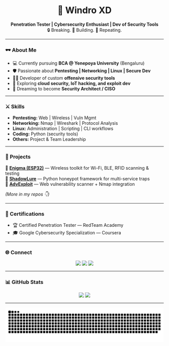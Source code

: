 <h1 align="center">👾 Windro XD</h1>
<p align="center">
  <b>Penetration Tester | Cybersecurity Enthusiast | Dev of Security Tools</b><br/>
  🔒 Breaking. 🔧 Building. 🔁 Repeating.
</p>

---

### 🕶️ About Me
- 💻 Currently pursuing **BCA @ Yenepoya University** (Bengaluru)
- 🛡️ Passionate about **Pentesting | Networking | Linux | Secure Dev**
- 🧑‍💻 Developer of custom **offensive security tools**
- 🌱 Exploring **cloud security, IoT hacking, and exploit dev**
- 🚀 Dreaming to become **Security Architect / CISO**

---

### ⚔️ Skills
- **Pentesting:** Web | Wireless | Vuln Mgmt  
- **Networking:** Nmap | Wireshark | Protocol Analysis  
- **Linux:** Administration | Scripting | CLI workflows  
- **Coding:** Python (security tools)  
- **Others:** Project & Team Leadership

---

### 🧩 Projects
🔹 [**Enigma (ESP32)**](#) — Wireless toolkit for Wi-Fi, BLE, RFID scanning & testing  
🔹 [**ShadowLure**](#) — Python honeypot framework for multi-service traps  
🔹 [**AdvExploit**](#) — Web vulnerability scanner + Nmap integration  

*(More in my repos 👇)*

---

### 📜 Certifications
- 🏆 Certified Penetration Tester — RedTeam Academy  
- 🎓 Google Cybersecurity Specialization — Coursera  

---

### 🌐 Connect
<p align="center">
  <a href="mailto:spsidharth29@gmail.com"><img src="https://img.shields.io/badge/Email-D14836?style=for-the-badge&logo=gmail&logoColor=white"></a>
  <a href="https://linkedin.com/in/sidharth-sp-99501232a"><img src="https://img.shields.io/badge/LinkedIn-0A66C2?style=for-the-badge&logo=linkedin&logoColor=white"></a>
  <a href="https://github.com/windro-xdd"><img src="https://img.shields.io/badge/GitHub-171515?style=for-the-badge&logo=github&logoColor=white"></a>
</p>

---

### 📊 GitHub Stats
<p align="center">
  <img src="https://github-readme-stats.vercel.app/api?username=windro-xdd&show_icons=true&theme=radical" height="160"/>
  <img src="https://github-readme-streak-stats.herokuapp.com/?user=windro-xdd&theme=radical" height="160"/>
</p>

---

<p align="center">
  <img src="https://raw.githubusercontent.com/Platane/snk/output/github-contribution-grid-snake.svg" alt="snake animation"/>
</p>
